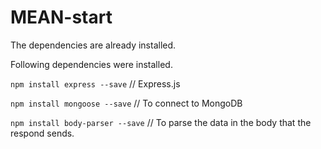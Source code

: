 # MEAN-start

The dependencies are already installed.

Following dependencies were installed. 

`npm install express --save`     // Express.js

`npm install mongoose --save`     // To connect to MongoDB

`npm install body-parser --save`  // To parse the data in the body that the respond sends.
